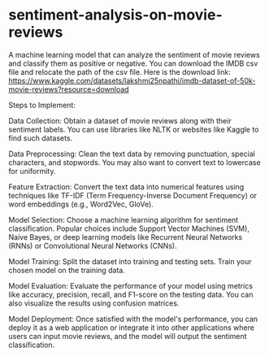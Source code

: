 # sentiment-analysis-on-movie-reviews
 A machine learning model that can analyze the sentiment of movie reviews and classify them as positive or negative.
You can download the IMDB csv file and relocate the path of the csv file.
Here is the download link: https://www.kaggle.com/datasets/lakshmi25npathi/imdb-dataset-of-50k-movie-reviews?resource=download


Steps to Implement:

Data Collection: Obtain a dataset of movie reviews along with their sentiment labels. You can use libraries like NLTK or websites like Kaggle to find such datasets.

Data Preprocessing: Clean the text data by removing punctuation, special characters, and stopwords. You may also want to convert text to lowercase for uniformity.

Feature Extraction: Convert the text data into numerical features using techniques like TF-IDF (Term Frequency-Inverse Document Frequency) or word embeddings (e.g., Word2Vec, GloVe).

Model Selection: Choose a machine learning algorithm for sentiment classification. Popular choices include Support Vector Machines (SVM), Naive Bayes, or deep learning models like Recurrent Neural Networks (RNNs) or Convolutional Neural Networks (CNNs).

Model Training: Split the dataset into training and testing sets. Train your chosen model on the training data.

Model Evaluation: Evaluate the performance of your model using metrics like accuracy, precision, recall, and F1-score on the testing data. You can also visualize the results using confusion matrices.

Model Deployment: Once satisfied with the model's performance, you can deploy it as a web application or integrate it into other applications where users can input movie reviews, and the model will output the sentiment classification.
